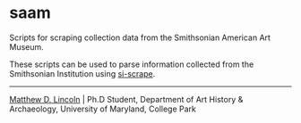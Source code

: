 saam
====

Scripts for scraping collection data from the Smithsonian American Art Museum.

These scripts can be used to parse information collected from the Smithsonian Institution using [si-scrape](https://github.com/mdlincoln/si-scrape).

***

[Matthew D. Lincoln](http://matthewlincoln.net) | Ph.D Student, Department of Art History & Archaeology, University of Maryland, College Park
